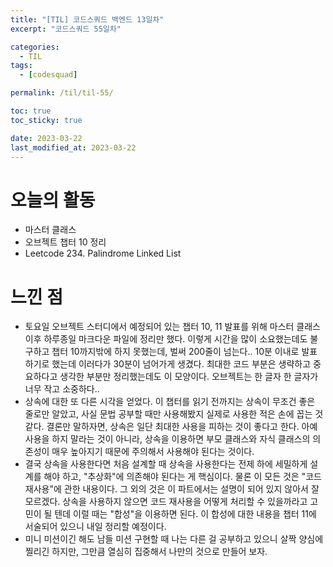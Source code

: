 ```yaml
---
title: "[TIL] 코드스쿼드 백엔드 13일차"
excerpt: "코드스쿼드 55일차"

categories:
  - TIL
tags:
  - [codesquad]

permalink: /til/til-55/

toc: true
toc_sticky: true

date: 2023-03-22
last_modified_at: 2023-03-22
---
```


# 오늘의 활동

- 마스터 클래스
- 오브젝트 챕터 10 정리
- Leetcode 234. Palindrome Linked List

# 느낀 점

- 토요일 오브젝트 스터디에서 예정되어 있는 챕터 10, 11 발표를 위해 마스터 클래스 이후 하루종일 마크다운 파일에 정리만 했다. 이렇게 시간을 많이 소요했는데도 불구하고 챕터 10까지밖에 하지 못했는데, 벌써 200줄이 넘는다.. 10분 이내로 발표하기로 했는데 이러다가 30분이 넘어가게 생겼다. 최대한 코드 부분은 생략하고 중요하다고 생각한 부분만 정리했는데도 이 모양이다. 오브젝트는 한 글자 한 글자가 너무 작고 소중하다..
- 상속에 대한 또 다른 시각을 얻었다. 이 챕터를 읽기 전까지는 상속이 무조건 좋은 줄로만 알았고, 사실 문법 공부할 때만 사용해봤지 실제로 사용한 적은 손에 꼽는 것 같다. 결론만 말하자면, 상속은 일단 최대한 사용을 피하는 것이 좋다고 한다. 아예 사용을 하지 말라는 것이 아니라, 상속을 이용하면 부모 클래스와 자식 클래스의 의존성이 매우 높아지기 때문에 주의해서 사용해야 된다는 것이다.
- 결국 상속을 사용한다면 처음 설계할 때 상속을 사용한다는 전제 하에 세밀하게 설계를 해야 하고, "추상화"에 의존해야 된다는 게 핵심이다. 물론 이 모든 것은 "코드 재사용"에 관한 내용이다. 그 외의 것은 이 파트에서는 설명이 되어 있지 않아서 잘 모르겠다. 상속을 사용하지 않으면 코드 재사용을 어떻게 처리할 수 있을까라고 고민이 될 텐데 이럴 때는 "합성"을 이용하면 된다. 이 합성에 대한 내용을 챕터 11에 서술되어 있으니 내일 정리할 예정이다.
- 미니 미션이긴 해도 남들 미션 구현할 때 나는 다른 걸 공부하고 있으니 살짝 양심에 찔리긴 하지만, 그만큼 열심히 집중해서 나만의 것으로 만들어 보자.